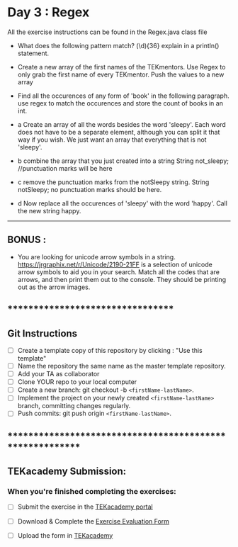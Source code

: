 **<h1>Day 3 : Regex</h1>**

All the exercise instructions can be found in the Regex.java class file

* What does the following pattern match? (\d){36} explain in a println() statement.

* Create a new array of the first names of the TEKmentors.  Use Regex to only grab the first name of every TEKmentor.  Push the values to a new array

* Find all the occurences of any form of 'book' in the following paragraph. use regex to match the occurences and store the count of books in an int.

* a Create an array of all the words besides the word 'sleepy'.  Each word does not have to be a separate element, although you can split it that way if you wish.  We just want an array that everything that is not 'sleepy'.  

* b combine the array that you just created into a string
String not_sleepy; //punctuation marks will be here

* c remove the punctuation marks from the notSleepy string.
String notSleepy; no punctuation marks should be here.

* d Now replace all the occurences of 'sleepy' with the word 'happy'.  Call the new string happy.  

*******************************************************
<h2>BONUS : </h2>

* You are looking for unicode arrow symbols in a string.  https://jrgraphix.net/r/Unicode/2190-21FF is a selection of unicode arrow symbols to aid you in your search.  Match all the codes that are arrows, and then print them out to the console.  They should be printing out as the arrow images.


## ********************************
## Git Instructions
- [ ] Create a template copy of this repository by clicking : "Use this template"
- [ ] Name the repository the same name as the master template repository.
- [ ] Add your TA as collaborator
- [ ] Clone YOUR repo to your local computer
- [ ] Create a new branch: git checkout -b `<firstName-lastName>`.
- [ ] Implement the project on your newly created `<firstName-lastName>` branch, committing changes regularly.
- [ ] Push commits: git push origin `<firstName-lastName>`.
## ********************************************************
<h2>TEKacademy Submission: </h2>
<h3>When you're finished completing the exercises:</h3>

- [ ] Submit the exercise in the [TEKacademy portal](https://bit.ly/TEKacademy)
  
- [ ] Download & Complete the [Exercise Evaluation Form](https://bit.ly/TEKacademy)
  
- [ ] Upload the form in [TEKacademy](https://bit.ly/TEKacademy)